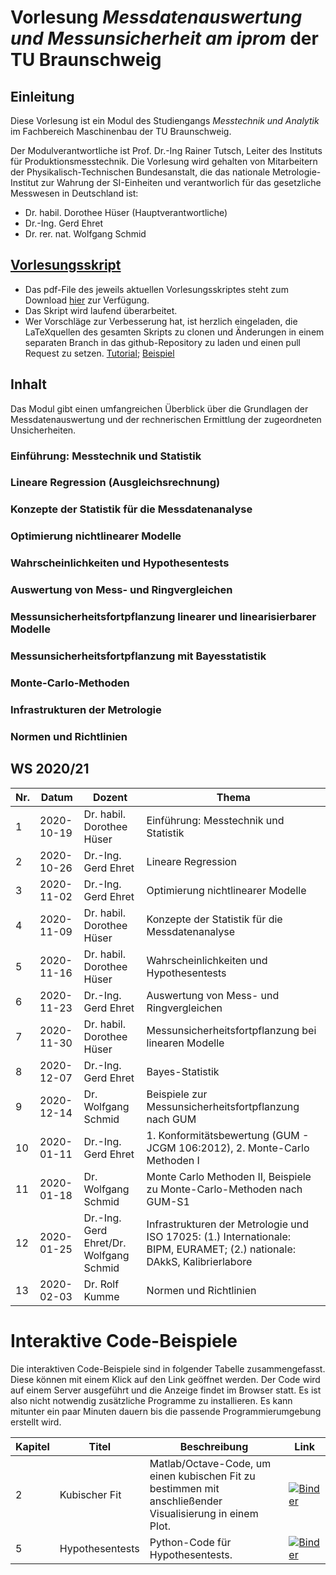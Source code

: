 # Vorlesung _Messdatenauswertung und Messunsicherheit am iprom_ der TU Braunschweig
## Einleitung
Diese Vorlesung ist ein Modul des Studiengangs _Messtechnik und Analytik_ im Fachbereich Maschinenbau der TU Braunschweig.

Der Modulverantwortliche ist Prof. Dr.-Ing Rainer Tutsch, Leiter des Instituts für Produktionsmesstechnik. Die Vorlesung wird gehalten von Mitarbeitern der Physikalisch-Technischen Bundesanstalt, die das nationale Metrologie-Institut zur Wahrung der SI-Einheiten und verantworlich für das gesetzliche Messwesen in Deutschland ist:
- Dr. habil. Dorothee Hüser (Hauptverantwortliche)
- Dr.-Ing. Gerd Ehret
- Dr. rer. nat. Wolfgang Schmid

## [Vorlesungsskript](https://github.com/dhueser/MDA-Vorlesung-iprom-tu-bs/releases/latest/download/MDA_iprom_TUbraunschweig.pdf)
- Das pdf-File des jeweils aktuellen Vorlesungsskriptes steht zum Download [hier](https://github.com/dhueser/MDA-Vorlesung-iprom-tu-bs/releases/latest/download/MDA_iprom_TUbraunschweig.pdf) zur Verfügung.
- Das Skript wird laufend überarbeitet.
- Wer Vorschläge zur Verbesserung hat, ist herzlich eingeladen, die LaTeXquellen des gesamten Skripts zu clonen und Änderungen in einem separaten Branch in das github-Repository zu laden und einen pull Request zu setzen. [Tutorial](https://help.github.com/en/articles/setting-guidelines-for-repository-contributors); [Beispiel](https://github.com/tensorflow/tensorflow/blob/master/CONTRIBUTING.md)

## Inhalt
Das Modul gibt einen umfangreichen Überblick über die Grundlagen der Messdatenauswertung und der rechnerischen Ermittlung der zugeordneten Unsicherheiten.

### Einführung: Messtechnik und Statistik
### Lineare Regression (Ausgleichsrechnung)
### Konzepte der Statistik für die Messdatenanalyse
### Optimierung nichtlinearer Modelle
### Wahrscheinlichkeiten und Hypothesentests
### Auswertung von Mess- und Ringvergleichen
### Messunsicherheitsfortpflanzung linearer und linearisierbarer Modelle
### Messunsicherheitsfortpflanzung mit Bayesstatistik
### Monte-Carlo-Methoden
### Infrastrukturen der Metrologie
### Normen und Richtlinien                             

## WS 2020/21

| Nr.  | Datum      | Dozent                                  | Thema                                               |
| ---- | ---------- | --------------------------------------- | --------------------------------------------------- |
| 1    | 2020-10-19 | Dr. habil. Dorothee Hüser               | Einführung: Messtechnik und Statistik               |
| 2    | 2020-10-26 | Dr.-Ing. Gerd Ehret                     | Lineare Regression                                  |
| 3    | 2020-11-02 | Dr.-Ing. Gerd Ehret                     | Optimierung nichtlinearer Modelle                   |
| 4    | 2020-11-09 | Dr. habil. Dorothee Hüser               | Konzepte der Statistik für die Messdatenanalyse     |
| 5    | 2020-11-16 | Dr. habil. Dorothee Hüser               | Wahrscheinlichkeiten und Hypothesentests            |
| 6    | 2020-11-23 | Dr.-Ing. Gerd Ehret                     | Auswertung von Mess- und Ringvergleichen            |
| 7    | 2020-11-30 | Dr. habil. Dorothee Hüser               | Messunsicherheitsfortpflanzung bei linearen Modelle |
| 8    | 2020-12-07 | Dr.-Ing. Gerd Ehret                     | Bayes-Statistik                                     |
| 9    | 2020-12-14 | Dr. Wolfgang Schmid                     | Beispiele zur Messunsicherheitsfortpflanzung nach GUM |
| 10   | 2020-01-11 | Dr.-Ing. Gerd Ehret                     | 1. Konformitätsbewertung (GUM - JCGM 106:2012), 2. Monte-Carlo Methoden I |
| 11   | 2020-01-18 | Dr. Wolfgang Schmid                     | Monte Carlo Methoden II, Beispiele zu Monte-Carlo-Methoden nach GUM-S1  |
| 12   | 2020-01-25 | Dr.-Ing. Gerd Ehret/Dr. Wolfgang Schmid | Infrastrukturen der Metrologie und ISO 17025: (1.) Internationale: BIPM, EURAMET; (2.) nationale: DAkkS, Kalibrierlabore |
| 13   | 2020-02-03 | Dr. Rolf Kumme                          | Normen und Richtlinien                              | 14   | nach Vereinb.| Dr. Rolf Kumme | Exkursion |

# Interaktive Code-Beispiele

Die interaktiven Code-Beispiele sind in folgender Tabelle zusammengefasst. Diese können mit einem Klick auf den Link geöffnet werden. Der Code wird auf einem Server ausgeführt und die Anzeige findet im Browser statt. Es ist also nicht notwendig zusätzliche Programme zu installieren. Es kann mitunter ein paar Minuten dauern bis die passende Programmierumgebung erstellt wird.

| Kapitel | Titel         | Beschreibung                                                 | Link                                                         |
| ------- | ------------- | ------------------------------------------------------------ | ------------------------------------------------------------ |
| 2       | Kubischer Fit | Matlab/Octave-Code, um einen kubischen Fit zu bestimmen mit anschließender Visualisierung in einem Plot. | [![Binder](https://mybinder.org/badge.svg)](https://mybinder.org/v2/gh/dhueser/MDA-Vorlesung-iprom-tu-bs/master?urlpath=/lab/tree/vorlesung/02_vorlesung/code/cubic_fit.ipynb) |
| 5       | Hypothesentests | Python-Code für Hypothesentests. | [![Binder](https://mybinder.org/badge.svg)](https://mybinder.org/v2/gh/dhueser/MDA-Vorlesung-iprom-tu-bs/master?urlpath=/lab/tree/vorlesung/05_vorlesung/code/hypothesentests.ipynb) |
